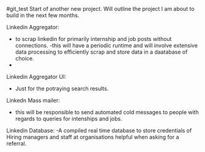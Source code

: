 #git_test
Start of another new project.
Will outline the project I am about to build in the next few months.



Linkedin Aggregator:
- to scrap linkedin for primarily internship and job posts without connections.
-this will have a periodic runtime and will involve extensive data processing to efficiently scrap and store data in a daatabase of choice.
-


Linkedin Aggregator UI:
- Just for the potraying search results.

Linkedn Mass mailer:
- this will be responsible to send automated cold messages to people with regards to queries for intenships and jobs.

Linkedin Database:
-A compiled real time database to store credentials of Hiring managers and staff at organisations helpful when asking for a referral.